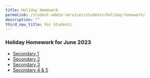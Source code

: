 ```yaml
---
title: Holiday Homework
permalink: /student-admin-services/students/holiday-homework/
description: ""
third_nav_title: For Students
---
```

### Holiday Homework for June 2023


* [Secondary 1](/files/sec-01.pdf)
* [Secondary 2](/files/sec-02.pdf)
* [Secondary 3](/files/sec-03.pdf)
* [Secondary 4 & 5](/files/sec-04-and-05.pdf)